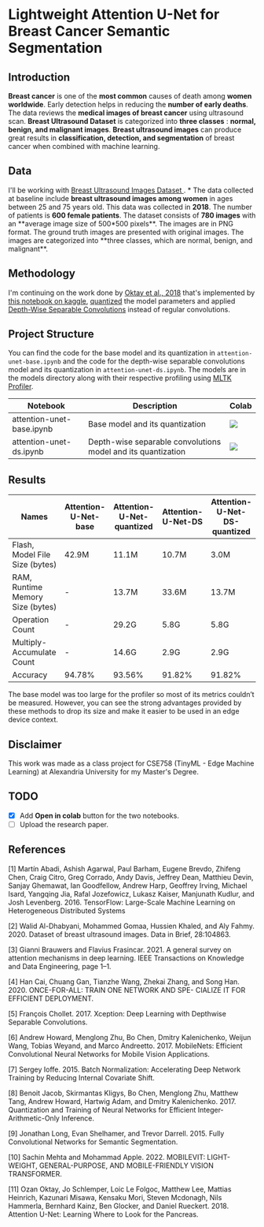 # Lightweight Attention U-Net for Breast Cancer Semantic Segmentation

## Introduction

**Breast cancer** is one of the **most common** causes of death among **women worldwide**. Early detection helps in reducing the **number of early deaths**. The data reviews the **medical images of breast cancer** using ultrasound scan. **Breast Ultrasound Dataset** is categorized into **three classes** $:$ **normal, benign, and malignant images**. **Breast ultrasound images** can produce great results in **classification, detection, and segmentation** of breast cancer when combined with machine learning.

## Data

I'll be working with [Breast Ultrasound Images Dataset
](https://www.kaggle.com/datasets/aryashah2k/breast-ultrasound-images-dataset). * The data collected at baseline include **breast ultrasound images among women** in ages between 25 and 75 years old. This data was collected in **2018**. The number of patients is **600 female patients**. The dataset consists of **780 images** with an \*\*average image size of 500*500 pixels**. The images are in PNG format. The ground truth images are presented with original images. The images are categorized into **three classes, which are normal, benign, and malignant\*\*.

## Methodology

I'm continuing on the work done by [Oktay et al., 2018](https://arxiv.org/pdf/1804.03999.pdf) that's implemented by [this notebook on kaggle](https://www.kaggle.com/code/utkarshsaxenadn/breast-cancer-image-segmentation-attention-unet), [quantized](https://medium.com/codex/quantization-tutorial-in-tensorflow-to-optimize-a-ml-model-like-a-pro-cadf811482d9) the model parameters and applied [Depth-Wise Separable Convolutions](https://towardsdatascience.com/a-basic-introduction-to-separable-convolutions-b99ec3102728) instead of regular convolutions.

## Project Structure

You can find the code for the base model and its quantization in `attention-unet-base.ipynb` and the code for the depth-wise separable convolutions model and its quantization in `attention-unet-ds.ipynb`. The models are in the models directory along with their respective profiling using [MLTK Profiler](https://siliconlabs.github.io/mltk/docs/guides/model_profiler_utility.html).

| Notebook                  | Description                                                  | Colab                                                                                                                                                                                      |
| ------------------------- | ------------------------------------------------------------ | ------------------------------------------------------------------------------------------------------------------------------------------------------------------------------------------ |
| attention-unet-base.ipynb | Base model and its quantization                              | <a href="https://colab.research.google.com/github/omarxadel/edgeml-project/blob/main/attention-unet-base.ipynb"><img src="https://colab.research.google.com/assets/colab-badge.svg"  ></a> |
| attention-unet-ds.ipynb   | Depth-wise separable convolutions model and its quantization | <a href="https://colab.research.google.com/github/omarxadel/edgeml-project/blob/main/attention-unet-ds.ipynb"><img src="https://colab.research.google.com/assets/colab-badge.svg"  ></a>   |

## Results

| Names                            | Attention-U-Net-base | Attention-U-Net-quantized | Attention-U-Net-DS | Attention-U-Net-DS-quantized |
| -------------------------------- | -------------------- | ------------------------- | ------------------ | ---------------------------- |
| Flash, Model File Size (bytes)   | 42.9M                | 11.1M                     | 10.7M              | 3.0M                         |
| RAM, Runtime Memory Size (bytes) | -                    | 13.7M                     | 33.6M              | 13.7M                        |
| Operation Count                  | -                    | 29.2G                     | 5.8G               | 5.8G                         |
| Multiply-Accumulate Count        | -                    | 14.6G                     | 2.9G               | 2.9G                         |
| Accuracy                         | 94.78%               | 93.56%                    | 91.82%             | 91.82%                       |

The base model was too large for the profiler so most of
its metrics couldn’t be measured. However, you can see the strong advantages provided by these
methods to drop its size and make it easier to be used in an edge device context.

## Disclaimer

This work was made as a class project for CSE758 (TinyML - Edge Machine Learning) at Alexandria University for my Master's Degree.

## TODO

- [x] Add **Open in colab** button for the two notebooks.
- [ ] Upload the research paper.

## References

[1]
Martín Abadi, Ashish Agarwal, Paul Barham, Eugene Brevdo, Zhifeng Chen, Craig Citro, Greg
Corrado, Andy Davis, Jeffrey Dean, Matthieu Devin, Sanjay Ghemawat, Ian Goodfellow, Andrew
Harp, Geoffrey Irving, Michael Isard, Yangqing Jia, Rafal Jozefowicz, Lukasz Kaiser, Manjunath
Kudlur, and Josh Levenberg. 2016. TensorFlow: Large-Scale Machine Learning on Heterogeneous
Distributed Systems

[2]
Walid Al-Dhabyani, Mohammed Gomaa, Hussien Khaled, and Aly Fahmy. 2020. Dataset of breast
ultrasound images. Data in Brief, 28:104863.

[3] Gianni Brauwers and Flavius Frasincar. 2021. A general survey on attention mechanisms in deep
learning. IEEE Transactions on Knowledge and Data Engineering, page 1–1.

[4] Han Cai, Chuang Gan, Tianzhe Wang, Zhekai Zhang, and Song Han. 2020. ONCE-FOR-ALL: TRAIN
ONE NETWORK AND SPE- CIALIZE IT FOR EFFICIENT DEPLOYMENT.

[5] François Chollet. 2017. Xception: Deep Learning with Depthwise Separable Convolutions.

[6] Andrew Howard, Menglong Zhu, Bo Chen, Dmitry Kalenichenko, Weijun Wang, Tobias Weyand,
and Marco Andreetto. 2017. MobileNets: Efficient Convolutional Neural Networks for Mobile
Vision Applications.

[7] Sergey Ioffe. 2015. Batch Normalization: Accelerating Deep Network Training by Reducing Internal
Covariate Shift.

[8] Benoit Jacob, Skirmantas Kligys, Bo Chen, Menglong Zhu, Matthew Tang, Andrew Howard, Hartwig
Adam, and Dmitry Kalenichenko. 2017. Quantization and Training of Neural Networks for
Efficient Integer-Arithmetic-Only Inference.

[9] Jonathan Long, Evan Shelhamer, and Trevor Darrell. 2015. Fully Convolutional Networks for
Semantic Segmentation.

[10] Sachin Mehta and Mohammad Apple. 2022. MOBILEVIT: LIGHT-WEIGHT, GENERAL-PURPOSE,
AND MOBILE-FRIENDLY VISION TRANSFORMER.

[11] Ozan Oktay, Jo Schlemper, Loic Le Folgoc, Matthew Lee, Mattias Heinrich, Kazunari Misawa,
Kensaku Mori, Steven Mcdonagh, Nils Hammerla, Bernhard Kainz, Ben Glocker, and Daniel
Rueckert. 2018. Attention U-Net: Learning Where to Look for the Pancreas.
